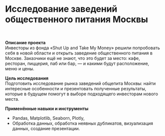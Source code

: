 # Исследование заведений общественного питания Москвы
<br>


**Описание проекта**<br>
Инвесторы из фонда «Shut Up and Take My Money» решили попробовать себя в новой области и открыть заведение общественного питания в Москве. Заказчики ещё не знают, что это будет за место: кафе, ресторан, пиццерия, паб или бар, — и какими будут расположение, меню и цены.

**Цель исследования**<br>
Подготовить исследование рынка заведений общепита Москвы: найти интересные особенности и презентовать полученные результаты, которые в будущем помогут в выборе подходящего инвесторам нового места.<br>

**Применённые навыки и инструменты**<br>
 - Pandas, Matplotlib, Seaborn, Plotly, 
 - Обработка данных, обработка неявных дубликатов, визуализация данных, создание презентации.
